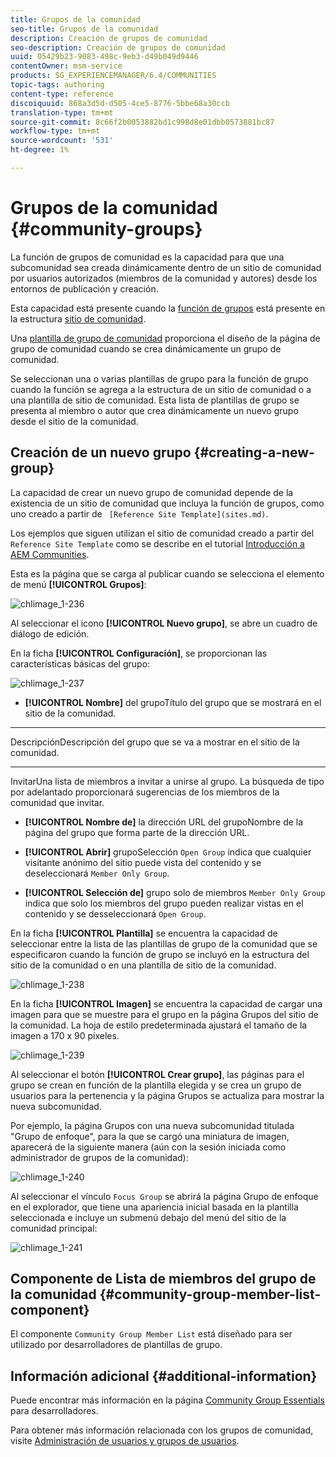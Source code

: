 ```yaml
---
title: Grupos de la comunidad
seo-title: Grupos de la comunidad
description: Creación de grupos de comunidad
seo-description: Creación de grupos de comunidad
uuid: 05429b23-9083-498c-9eb3-d49b049d9446
contentOwner: msm-service
products: SG_EXPERIENCEMANAGER/6.4/COMMUNITIES
topic-tags: authoring
content-type: reference
discoiquuid: 868a3d5d-d505-4ce5-8776-5bbe68a30ccb
translation-type: tm+mt
source-git-commit: 8c66f2b0053882bd1c998d8e01dbb0573881bc87
workflow-type: tm+mt
source-wordcount: '531'
ht-degree: 1%

---
```



# Grupos de la comunidad {#community-groups}

La función de grupos de comunidad es la capacidad para que una subcomunidad sea creada dinámicamente dentro de un sitio de comunidad por usuarios autorizados (miembros de la comunidad y autores) desde los entornos de publicación y creación.

Esta capacidad está presente cuando la [función de grupos](functions.md#groups-function) está presente en la estructura [sitio de comunidad](sites-console.md).

Una [plantilla de grupo de comunidad](tools-groups.md) proporciona el diseño de la página de grupo de comunidad cuando se crea dinámicamente un grupo de comunidad.

Se seleccionan una o varias plantillas de grupo para la función de grupo cuando la función se agrega a la estructura de un sitio de comunidad o a una plantilla de sitio de comunidad. Esta lista de plantillas de grupo se presenta al miembro o autor que crea dinámicamente un nuevo grupo desde el sitio de la comunidad.

## Creación de un nuevo grupo {#creating-a-new-group}

La capacidad de crear un nuevo grupo de comunidad depende de la existencia de un sitio de comunidad que incluya la función de grupos, como uno creado a partir de ` [Reference Site Template](sites.md)`.

Los ejemplos que siguen utilizan el sitio de comunidad creado a partir del `Reference Site Template` como se describe en el tutorial [Introducción a AEM Communities](getting-started.md).

Esta es la página que se carga al publicar cuando se selecciona el elemento de menú **[!UICONTROL Grupos]**:

![chlimage_1-236](assets/chlimage_1-236.png)

Al seleccionar el icono **[!UICONTROL Nuevo grupo]**, se abre un cuadro de diálogo de edición.

En la ficha **[!UICONTROL Configuración]**, se proporcionan las características básicas del grupo:

![chlimage_1-237](assets/chlimage_1-237.png)

* **[!UICONTROL Nombre]**
del grupoTítulo del grupo que se mostrará en el sitio de la comunidad.

* ****
DescripciónDescripción del grupo que se va a mostrar en el sitio de la comunidad.

* ****
InvitarUna lista de miembros a invitar a unirse al grupo. La búsqueda de tipo por adelantado proporcionará sugerencias de los miembros de la comunidad que invitar.

* **[!UICONTROL Nombre de]**
la dirección URL del grupoNombre de la página del grupo que forma parte de la dirección URL.

* **[!UICONTROL Abrir]**
grupoSelección 
`Open Group` indica que cualquier visitante anónimo del sitio puede vista del contenido y se deseleccionará  `Member Only Group`.

* **[!UICONTROL Selección de]**
grupo solo de miembros 
`Member Only Group` indica que solo los miembros del grupo pueden realizar vistas en el contenido y se desseleccionará  `Open Group`.

En la ficha **[!UICONTROL Plantilla]** se encuentra la capacidad de seleccionar entre la lista de las plantillas de grupo de la comunidad que se especificaron cuando la función de grupo se incluyó en la estructura del sitio de la comunidad o en una plantilla de sitio de la comunidad.

![chlimage_1-238](assets/chlimage_1-238.png)

En la ficha **[!UICONTROL Imagen]** se encuentra la capacidad de cargar una imagen para que se muestre para el grupo en la página Grupos del sitio de la comunidad. La hoja de estilo predeterminada ajustará el tamaño de la imagen a 170 x 90 píxeles.

![chlimage_1-239](assets/chlimage_1-239.png)

Al seleccionar el botón **[!UICONTROL Crear grupo]**, las páginas para el grupo se crean en función de la plantilla elegida y se crea un grupo de usuarios para la pertenencia y la página Grupos se actualiza para mostrar la nueva subcomunidad.

Por ejemplo, la página Grupos con una nueva subcomunidad titulada &quot;Grupo de enfoque&quot;, para la que se cargó una miniatura de imagen, aparecerá de la siguiente manera (aún con la sesión iniciada como administrador de grupos de la comunidad):

![chlimage_1-240](assets/chlimage_1-240.png)

Al seleccionar el vínculo `Focus Group` se abrirá la página Grupo de enfoque en el explorador, que tiene una apariencia inicial basada en la plantilla seleccionada e incluye un submenú debajo del menú del sitio de la comunidad principal:

![chlimage_1-241](assets/chlimage_1-241.png)

## Componente de Lista de miembros del grupo de la comunidad {#community-group-member-list-component}

El componente `Community Group Member List` está diseñado para ser utilizado por desarrolladores de plantillas de grupo.

## Información adicional {#additional-information}

Puede encontrar más información en la página [Community Group Essentials](essentials-groups.md) para desarrolladores.

Para obtener más información relacionada con los grupos de comunidad, visite [Administración de usuarios y grupos de usuarios](users.md).
